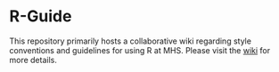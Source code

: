 # R-Guide

This repository primarily hosts a collaborative wiki regarding style conventions and guidelines for using R at MHS. Please visit the [wiki](https://github.com/MHS-R/R-Guide/wiki) for more details.
